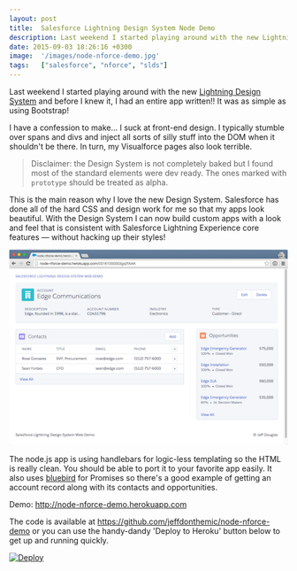 ```yaml
---
layout: post
title:  Salesforce Lightning Design System Node Demo
description: Last weekend I started playing around with the new Lightning Design System  and before I knew it, I had an entire app written!! It was as simple as using Bootstrap!  I have a confession to make... I suck at front-end design. I typically stumble over spans and divs and inject all sorts of silly stuff into the DOM when it shouldnt be there. In turn, my Visualforce pages also look terrible. > Disclaimer- the Design System is not completely baked but I found most of the standard elements were dev re
date: 2015-09-03 18:26:16 +0300
image:  '/images/node-nforce-demo.jpg'
tags:   ["salesforce", "nforce", "slds"]
---
```

<p>Last weekend I started playing around with the new <a href="https://www.lightningdesignsystem.com">Lightning Design System</a> and before I knew it, I had an entire app written!! It was as simple as using Bootstrap!</p>
<p>I have a confession to make... I suck at front-end design. I typically stumble over spans and divs and inject all sorts of silly stuff into the DOM when it shouldn't be there. In turn, my Visualforce pages also look terrible.</p>
<blockquote>
<p>Disclaimer: the Design System is not completely baked but I found most of the standard elements were dev ready. The ones marked with <code>prototype</code> should be treated as alpha.</p>
</blockquote>
<p>This is the main reason why I love the new Design System. Salesforce has done all of the hard CSS and design work for me so that my apps look beautiful. With the Design System I can now build custom apps with a look and feel that is consistent with Salesforce Lightning Experience core features — without hacking up their styles!</p>
<p><img src="images/node-nforce-demo.png" alt="" ></p>
<p>The node.js app is using handlebars for logic-less templating so the HTML is really clean. You should be able to port it to your favorite app easily. It also uses <a href="https://github.com/petkaantonov/bluebird">bluebird</a> for Promises so there's a good example of getting an account record along with its contacts and opportunities.</p>
<p>Demo: <a href="http://node-nforce-demo.herokuapp.com">http://node-nforce-demo.herokuapp.com</a></p>
<p>The code is available at <a href="https://github.com/jeffdonthemic/node-nforce-demo">https://github.com/jeffdonthemic/node-nforce-demo</a> or you can use the handy-dandy 'Deploy to Heroku' button below to get up and running quickly.</p>
<p><a href="https://heroku.com/deploy?template=https://github.com/jeffdonthemic/node-nforce-demo"><img src="https://www.herokucdn.com/deploy/button.png" alt="Deploy" ></a></p>

